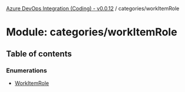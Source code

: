 [Azure DevOps Integration (Coding) - v0.0.12](../README.md) / categories/workItemRole

# Module: categories/workItemRole

## Table of contents

### Enumerations

- [WorkItemRole](../enums/categories_workItemRole.WorkItemRole.md)
